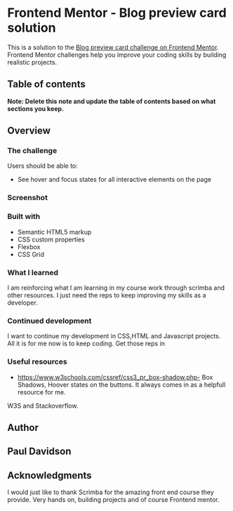 # Frontend Mentor - Blog preview card solution

This is a solution to the [Blog preview card challenge on Frontend Mentor](https://www.frontendmentor.io/challenges/blog-preview-card-ckPaj01IcS). Frontend Mentor challenges help you improve your coding skills by building realistic projects. 

## Table of contents


**Note: Delete this note and update the table of contents based on what sections you keep.**

## Overview

### The challenge

Users should be able to:

- See hover and focus states for all interactive elements on the page

### Screenshot






### Built with

- Semantic HTML5 markup
- CSS custom properties
- Flexbox
- CSS Grid



### What I learned

I am reinforcing what I am learning in my course work through scrimba and other resources. I just need the reps to keep improving my skills as a developer.


### Continued development

I want to continue my development in CSS,HTML and Javascript projects. All it is for me now is to keep coding.
Get those reps in

### Useful resources

- https://www.w3schools.com/cssref/css3_pr_box-shadow.php- Box Shadows, Hoover states on the buttons. It always comes in as a helpfull resource for me.

W3S and Stackoverflow.

## Author
   Paul Davidson
- 


## Acknowledgments

I would just like to thank Scrimba for the amazing front end course they provide. Very hands on, building projects and of course Frontend mentor.